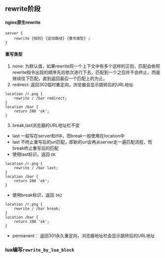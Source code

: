## rewrite阶段
#### nginx原生rewrite
```
server {
    rewrite {规则} {定向路径} {重写类型} ;
}
```
#### 重写类型
1. none:
为默认值，如果rewrite同一个上下文中有多个这样的正则，匹配会依照rewrite指令出现的顺序先后依次进行下去，匹配到一个之后并不会终止，而是继续往下匹配，直到返回最后一个匹配上的为止。
2. redirect:
返回302临时重定向，浏览器会显示跳转后的URL地址
```
location /r.png {
    rewrite / /bar redirect;
}
location /bar {
    return 200 'ok';
}
```
3. break,last浏览器的URL地址栏不变
- last 一般写在server和if中，而break一般使用在location中
- last 不终止重写后的url匹配，即新的url会再从server走一遍匹配流程，而break终止重写后的匹配
- 使用last标识，返回 `OK`
```
location /r.png {
    rewrite / /bar last;
}
location /bar {
    return 200 'ok';
}
```
- 使用break标识，返回 `302`
```
location /r.png {
    rewrite / /bar break;
}
location /bar {
    return 200 'ok';
}
```
- permanent：
返回301永久重定向，浏览器地址栏会显示跳转后的URL地址

### lua编写`rewrite_by_lua_block`